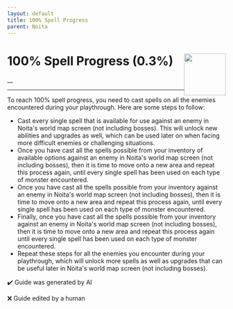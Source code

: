 ```yaml
---
layout: default
title: 100% Spell Progress
parent: Noita
---
```


# 100% Spell Progress (0.3%) <img style="float: right;" src="https://cdn.cloudflare.steamstatic.com/steamcommunity/public/images/apps/881100/fc37560f3506ab3cfd5e4f5513d6c8c2885a40ec.jpg" width="96" height="96">

__

***

To reach 100% spell progress, you need to cast spells on all the enemies encountered during your playthrough. Here are some steps to follow:
- Cast every single spell that is available for use against an enemy in Noita's world map screen (not including bosses). This will unlock new abilities and upgrades as well, which can be used later on when facing more difficult enemies or challenging situations. 
- Once you have cast all the spells possible from your inventory of available options against an enemy in Noita's world map screen (not including bosses), then it is time to move onto a new area and repeat this process again, until every single spell has been used on each type of monster encountered. 
- Once you have cast all the spells possible from your inventory against an enemy in Noita's world map screen (not including bosses), then it is time to move onto a new area and repeat this process again, until every single spell has been used on each type of monster encountered. 
- Finally, once you have cast all the spells possible from your inventory against an enemy in Noita's world map screen (not including bosses), then it is time to move onto a new area and repeat this process again until every single spell has been used on each type of monster encountered. 
- Repeat these steps for all the enemies you encounter during your playthrough, which will unlock more spells as well as upgrades that can be useful later in Noita's world map screen (not including bosses).


:heavy_check_mark: Guide was generated by AI

:x: Guide edited by a human